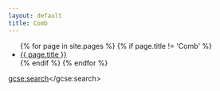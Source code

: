 ```yaml
---
layout: default
title: Comb
---
```


<ul>
  {% for page in site.pages %}
    {% if page.title != 'Comb' %}
        <li>
        <a href="{{ site.baseurl }}{{ page.url }}">{{ page.title }}</a>
        </li>
    {% endif %}
  {% endfor %}
</ul>

<script>
  (function() {
    var cx = '011003460990169060326:6tdnecmzel8';
    var gcse = document.createElement('script');
    gcse.type = 'text/javascript';
    gcse.async = true;
    gcse.src = 'https://cse.google.com/cse.js?cx=' + cx;
    var s = document.getElementsByTagName('script')[0];
    s.parentNode.insertBefore(gcse, s);
  })();
</script>
<gcse:search></gcse:search>
